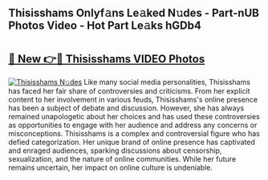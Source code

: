 ## Thisisshams Onlyf𝚊ns Le𝚊ked N𝚞des - Part-nUB Photos Video - Hot Part Le𝚊ks hGDb4

# <h2><a href="http://ab61833.deff.icu/?id=Thisisshams">🔗 New 👉🔴 Thisisshams VIDEO Photos</a></h2>

[![Thisisshams N𝚞des](https://i.imgur.com/rIISA9y.gif)](http://ab61833.deff.icu/?id=Thisisshams)
Like many social media personalities, Thisisshams has faced her fair share of controversies and criticisms. From her explicit content to her involvement in various feuds, Thisisshams's online presence has been a subject of debate and discussion. However, she has always remained unapologetic about her choices and has used these controversies as opportunities to engage with her audience and address any concerns or misconceptions. Thisisshams is a complex and controversial figure who has defied categorization. Her unique brand of online presence has captivated and enraged audiences, sparking discussions about censorship, sexualization, and the nature of online communities. While her future remains uncertain, her impact on online culture is undeniable.

